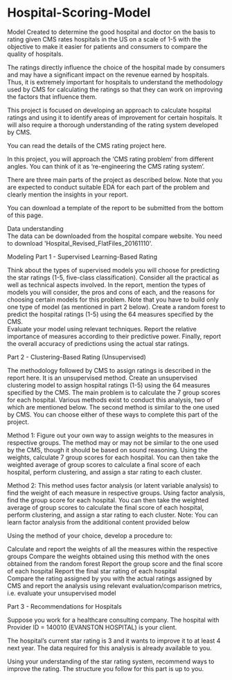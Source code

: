 # Hospital-Scoring-Model
Model Created to determine the good hospital and doctor on the basis to rating given 
CMS rates hospitals in the US on a scale of 1-5 with the objective to make it easier for patients and consumers to compare the quality of hospitals.

 

The ratings directly influence the choice of the hospital made by consumers and may have a significant impact on the revenue earned by hospitals. Thus, it is extremely important for hospitals to understand the methodology used by CMS for calculating the ratings so that they can work on improving the factors that influence them.

 

This project is focused on developing an approach to calculate hospital ratings and using it to identify areas of improvement for certain hospitals. It will also require a thorough understanding of the rating system developed by CMS.

 

You can read the details of the CMS rating project here.

 

In this project, you will approach the ‘CMS rating problem’ from different angles. You can think of it as ‘re-engineering the CMS rating system’.

 

There are three main parts of the project as described below. Note that you are expected to conduct suitable EDA for each part of the problem and clearly mention the insights in your report.

 

You can download a template of the report to be submitted from the bottom of this page. 

 

Data understanding  
The data can be downloaded from the hospital compare website. You need to download 'Hospital_Revised_FlatFiles_20161110'. 

 

Modeling 
Part 1 - Supervised Learning-Based Rating

Think about the types of supervised models you will choose for predicting the star ratings (1-5, five-class classification). Consider all the practical as well as technical aspects involved. In the report, mention the types of models you will consider, the pros and cons of each, and the reasons for choosing certain models for this problem. Note that you have to build only one type of model (as mentioned in part 2 below). 
Create a random forest to predict the hospital ratings (1-5) using the 64 measures specified by the CMS.  
Evaluate your model using relevant techniques. Report the relative importance of measures according to their predictive power. Finally, report the overall accuracy of predictions using the actual star ratings.
 

Part 2 - Clustering-Based Rating (Unsupervised)

The methodology followed by CMS to assign ratings is described in the report here. It is an unsupervised method. Create an unsupervised clustering model to assign hospital ratings (1-5) using the 64 measures specified by the CMS. The main problem is to calculate the 7 group scores for each hospital. Various methods exist to conduct this analysis, two of which are mentioned below. The second method is similar to the one used by CMS. You can choose either of these ways to complete this part of the project.  

 

Method 1: Figure out your own way to assign weights to the measures in respective groups. The method may or may not be similar to the one used by the CMS, though it should be based on sound reasoning. Using the weights, calculate 7 group scores for each hospital. You can then take the weighted average of group scores to calculate a final score of each hospital, perform clustering, and assign a star rating to each cluster.
    

Method 2: This method uses factor analysis (or latent variable analysis) to find the weight of each measure in respective groups. Using factor analysis, find the group score for each hospital. You can then take the weighted average of group scores to calculate the final score of each hospital, perform clustering, and assign a star rating to each cluster.
Note: You can learn factor analysis from the additional content provided below

 

Using the method of your choice, develop a procedure to:

Calculate and report the weights of all the measures within the respective groups
Compare the weights obtained using this method with the ones obtained from the random forest
Report the group score and the final score of each hospital
Report the final star rating of each hospital  
Compare the rating assigned by you with the actual ratings assigned by CMS and report the analysis using relevant evaluation/comparison metrics, i.e. evaluate your unsupervised model
 

Part 3 - Recommendations for Hospitals

Suppose you work for a healthcare consulting company. The hospital with Provider ID = 140010 (EVANSTON HOSPITAL) is your client. 

 

The hospital’s current star rating is 3 and it wants to improve it to at least 4 next year. The data required for this analysis is already available to you. 

 

Using your understanding of the star rating system, recommend ways to improve the rating. The structure you follow for this part is up to you. 
